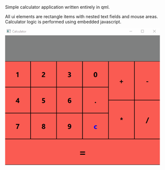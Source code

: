 Simple calculator application written entirely in qml.

All ui elements are rectangle items with nested text fields and mouse areas. Calculator logic is performed using embedded javascript.  

![](calculator.gif)
